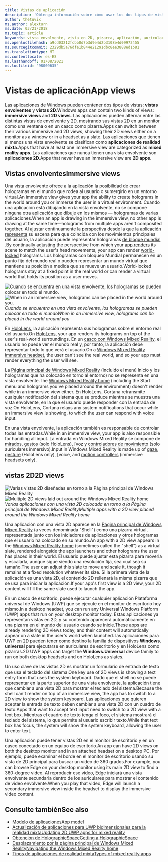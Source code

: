 ```yaml
---
title: Vistas de aplicación
description: 'Obtenga información sobre cómo usar los dos tipos de vistas en las aplicaciones de Windows Mixed Reality: vistas de envolvente y vistas 2D.'
author: thetuvix
ms.author: alexturn
ms.date: 03/21/2018
ms.topic: article
keywords: vista envolvente, vista en 2D, pizarra, aplicación, auriculares de realidad mixta, auriculares de realidad mixta de Windows, auriculares de realidad virtual, HoloLens, MRTK, kit de herramientas de realidad mixta
ms.openlocfilehash: a9cd03212fcbb0d7b3d9e4d2b3108e4d09972455
ms.sourcegitcommit: 2329db5a76dfe1b844e21291dbc8ee3888ed1b81
ms.translationtype: MT
ms.contentlocale: es-ES
ms.lasthandoff: 01/08/2021
ms.locfileid: "98009635"
---
```

# <a name="app-views"></a><span data-ttu-id="9cd15-104">Vistas de aplicación</span><span class="sxs-lookup"><span data-stu-id="9cd15-104">App views</span></span>

<span data-ttu-id="9cd15-105">Las aplicaciones de Windows pueden contener dos tipos de vistas: **vistas envolventes** y **vistas 2D**.</span><span class="sxs-lookup"><span data-stu-id="9cd15-105">Windows apps can contain two kinds of views: **immersive views** and **2D views**.</span></span> <span data-ttu-id="9cd15-106">Las aplicaciones pueden alternar entre las distintas vistas de envolvente y 2D, mostrando sus vistas 2D en un monitor como una ventana o en un casco como pizarra.</span><span class="sxs-lookup"><span data-stu-id="9cd15-106">Apps can switch between their various immersive and 2D views, showing their 2D views either on a monitor as a window or in a headset as a slate.</span></span> <span data-ttu-id="9cd15-107">Las aplicaciones que tienen al menos una vista envolvente se clasifican como **aplicaciones de realidad mixta**.</span><span class="sxs-lookup"><span data-stu-id="9cd15-107">Apps that have at least one immersive view are categorized as **mixed reality apps**.</span></span> <span data-ttu-id="9cd15-108">Las aplicaciones que nunca tienen una vista envolvente son **aplicaciones 2D**.</span><span class="sxs-lookup"><span data-stu-id="9cd15-108">Apps that never have an immersive view are **2D apps**.</span></span>

## <a name="immersive-views"></a><span data-ttu-id="9cd15-109">Vistas envolventes</span><span class="sxs-lookup"><span data-stu-id="9cd15-109">Immersive views</span></span>

<span data-ttu-id="9cd15-110">Una vista envolvente ofrece a la aplicación la posibilidad de crear hologramas en el mundo que rodea al usuario o sumergirlo en un entorno virtual.</span><span class="sxs-lookup"><span data-stu-id="9cd15-110">An immersive view gives your app the ability to create holograms in the world around you or immerse the user in a virtual environment.</span></span> <span data-ttu-id="9cd15-111">Cuando una aplicación está dibujando en la vista envolvente, no se compone ninguna otra aplicación que dibuje en los mismos &mdash; hologramas de varias aplicaciones.</span><span class="sxs-lookup"><span data-stu-id="9cd15-111">When an app is drawing in the immersive view, no other app is drawing at the same time&mdash;holograms from multiple apps aren't composited together.</span></span> <span data-ttu-id="9cd15-112">Al ajustar continuamente la perspectiva desde la que la [aplicación representa](../develop/platform-capabilities-and-apis/rendering.md) su escena para que coincida con los movimientos principales del usuario, la aplicación puede representar hologramas [de bloque mundial](coordinate-systems.md) .</span><span class="sxs-lookup"><span data-stu-id="9cd15-112">By continually adjusting the perspective from which your [app renders](../develop/platform-capabilities-and-apis/rendering.md) its scene to match the user's head movements, your app can render [world-locked](coordinate-systems.md) holograms.</span></span> <span data-ttu-id="9cd15-113">Los hologramas con bloqueo Mundial permanecen en un punto fijo del mundo real o pueden representar un mundo virtual que mantiene su posición a medida que se mueve un usuario.</span><span class="sxs-lookup"><span data-stu-id="9cd15-113">World-locked holograms stay at a fixed point in the real world or can render a virtual world that holds its position as a user moves.</span></span>

<span data-ttu-id="9cd15-114">![Cuando se encuentra en una vista envolvente, los hologramas se pueden colocar en todo el mundo.](images/designoverview-940px.jpg)</span><span class="sxs-lookup"><span data-stu-id="9cd15-114">![When in an immersive view, holograms can be placed in the world around you.](images/designoverview-940px.jpg)</span></span><br>
<span data-ttu-id="9cd15-115">*Cuando se encuentra en una vista envolvente, los hologramas se pueden colocar en todo el mundo*</span><span class="sxs-lookup"><span data-stu-id="9cd15-115">*When in an immersive view, holograms can be placed in the world around you*</span></span>

<span data-ttu-id="9cd15-116">En [HoloLens](https://docs.microsoft.com/hololens/hololens1-hardware), la aplicación representa sus hologramas sobre el entorno real del usuario.</span><span class="sxs-lookup"><span data-stu-id="9cd15-116">On [HoloLens](https://docs.microsoft.com/hololens/hololens1-hardware), your app renders its holograms on top of the user's real-world surroundings.</span></span> <span data-ttu-id="9cd15-117">En un [casco con Windows Mixed Reality](../discover/immersive-headset-hardware-details.md), el usuario no puede ver el mundo real y, por tanto, la aplicación debe representar todo lo que verá el usuario.</span><span class="sxs-lookup"><span data-stu-id="9cd15-117">On a [Windows Mixed Reality immersive headset](../discover/immersive-headset-hardware-details.md), the user can't see the real world, and so your app must render everything the user will see.</span></span>

<span data-ttu-id="9cd15-118">La [Página principal de Windows Mixed Reality](../discover/navigating-the-windows-mixed-reality-home.md) (incluido el menú Inicio y los hologramas que ha colocado en torno al entorno) no se representa en una vista envolvente.</span><span class="sxs-lookup"><span data-stu-id="9cd15-118">The [Windows Mixed Reality home](../discover/navigating-the-windows-mixed-reality-home.md) (including the Start menu and holograms you've placed around the environment) doesn't render while in an immersive view either.</span></span> <span data-ttu-id="9cd15-119">En HoloLens, Cortana retransmite cualquier notificación del sistema que se produce mientras se muestra una vista envolvente, en la que el usuario puede responder con la entrada de voz.</span><span class="sxs-lookup"><span data-stu-id="9cd15-119">On HoloLens, Cortana relays any system notifications that occur while an immersive view is showing, to which the user can respond with voice input.</span></span>

<span data-ttu-id="9cd15-120">En una vista envolvente, la aplicación también es responsable de controlar todas las entradas.</span><span class="sxs-lookup"><span data-stu-id="9cd15-120">While in an immersive view, your app is also responsible for handling all input.</span></span> <span data-ttu-id="9cd15-121">La entrada en Windows Mixed Reality se compone de [mirados](gaze-and-commit.md), [gestos](gaze-and-commit.md#composite-gestures) (solo HoloLens), [voz y [controladores de movimiento](motion-controllers.md) (solo auriculares inmersivo).</span><span class="sxs-lookup"><span data-stu-id="9cd15-121">Input in Windows Mixed Reality is made up of [gaze](gaze-and-commit.md), [gesture](gaze-and-commit.md#composite-gestures) (HoloLens only), [voice, and [motion controllers](motion-controllers.md) (immersive headsets only).</span></span>

## <a name="2d-views"></a><span data-ttu-id="9cd15-122">vistas 2D</span><span class="sxs-lookup"><span data-stu-id="9cd15-122">2D views</span></span>

<span data-ttu-id="9cd15-123">![Varias vistas 2D diseñadas en torno a la Página principal de Windows Mixed Reality](images/teleportation-940px.png)</span><span class="sxs-lookup"><span data-stu-id="9cd15-123">![Multiple 2D views laid out around the Windows Mixed Reality home](images/teleportation-940px.png)</span></span><br>
<span data-ttu-id="9cd15-124">*Varias aplicaciones con una vista 2D colocada en torno a la Página principal de Windows Mixed Reality*</span><span class="sxs-lookup"><span data-stu-id="9cd15-124">*Multiple apps with a 2D view placed around the Windows Mixed Reality home*</span></span>

<span data-ttu-id="9cd15-125">Una aplicación con una vista 2D aparece en la [Página principal de Windows Mixed Reality](../discover/navigating-the-windows-mixed-reality-home.md) (a veces denominada "Shell") como una pizarra virtual, representada junto con los iniciadores de aplicaciones y otros hologramas que el usuario ha colocado en su mundo.</span><span class="sxs-lookup"><span data-stu-id="9cd15-125">An app with a 2D view appears in the [Windows Mixed Reality home](../discover/navigating-the-windows-mixed-reality-home.md) (sometimes called the "shell") as a virtual slate, rendered alongside the app launchers and other holograms the user has placed in their world.</span></span> <span data-ttu-id="9cd15-126">El usuario puede ajustar esta pizarra para moverla y escalarla, aunque sigue siendo una resolución fija, sea cual sea su tamaño.</span><span class="sxs-lookup"><span data-stu-id="9cd15-126">The user can adjust this slate to move and scale it, though it remains at a fixed resolution whatever its size.</span></span> <span data-ttu-id="9cd15-127">Si la primera vista de la aplicación es una vista 2D, el contenido 2D rellenará la misma pizarra que se usa para iniciar la aplicación.</span><span class="sxs-lookup"><span data-stu-id="9cd15-127">If your app's first view is a 2D view, your 2D content will fill the same slate used to launch the app.</span></span>

<span data-ttu-id="9cd15-128">En un casco de escritorio, puede ejecutar cualquier aplicación Plataforma universal de Windows (UWP) que se ejecute en el monitor de escritorio hoy mismo.</span><span class="sxs-lookup"><span data-stu-id="9cd15-128">In a desktop headset, you can run any Universal Windows Platform (UWP) apps that run on your desktop monitor today.</span></span> <span data-ttu-id="9cd15-129">Estas aplicaciones ya representan vistas en 2D, y su contenido aparecerá automáticamente en una pizarra en el mundo del usuario cuando se inicie.</span><span class="sxs-lookup"><span data-stu-id="9cd15-129">These apps are already rendering 2D views today, and their content will automatically appear on a slate in the user's world when launched.</span></span> <span data-ttu-id="9cd15-130">las aplicaciones para UWP en 2D pueden tener como destino la familia de dispositivos **Windows. universal** para ejecutarse en auriculares de escritorio y en HoloLens como pizarras.</span><span class="sxs-lookup"><span data-stu-id="9cd15-130">2D UWP apps can target the **Windows.Universal** device family to run on both desktop headsets and on HoloLens as slates.</span></span>

<span data-ttu-id="9cd15-131">Un uso clave de las vistas 2D es mostrar un formulario de entrada de texto que usa el teclado del sistema.</span><span class="sxs-lookup"><span data-stu-id="9cd15-131">One key use of 2D views is showing a text entry form that uses the system keyboard.</span></span> <span data-ttu-id="9cd15-132">Dado que el shell no se puede representar en la parte superior de una vista envolvente, la aplicación tiene que cambiar a una vista 2D para mostrar el teclado del sistema.</span><span class="sxs-lookup"><span data-stu-id="9cd15-132">Because the shell can't render on top of an immersive view, the app has to switch to a 2D view to show the system keyboard.</span></span> <span data-ttu-id="9cd15-133">Las aplicaciones que quieren aceptar la entrada de texto deben cambiar a una vista 2D con un cuadro de texto.</span><span class="sxs-lookup"><span data-stu-id="9cd15-133">Apps that want to accept text input need to switch to a 2D view with a text box.</span></span> <span data-ttu-id="9cd15-134">Mientras el cuadro de texto tenga el foco, el sistema mostrará el teclado del sistema, lo que permite al usuario escribir texto.</span><span class="sxs-lookup"><span data-stu-id="9cd15-134">While that text box has focus, the system will show the system keyboard, allowing the user to enter text.</span></span>

<span data-ttu-id="9cd15-135">Una aplicación puede tener vistas 2D en el monitor de escritorio y en un casco conectado en un equipo de escritorio.</span><span class="sxs-lookup"><span data-stu-id="9cd15-135">An app can have 2D views on both the desktop monitor and in an attached headset on a desktop PC.</span></span> <span data-ttu-id="9cd15-136">Por ejemplo, puede examinar el borde en el monitor de escritorio usando su vista de 2D principal para buscar un vídeo de 360 grados.</span><span class="sxs-lookup"><span data-stu-id="9cd15-136">For example, you can browse Edge on your desktop monitor using its main 2D view to find a 360-degree video.</span></span> <span data-ttu-id="9cd15-137">Al reproducir ese vídeo, Edge iniciará una vista envolvente secundaria dentro de los auriculares para mostrar el contenido de vídeo envolvente.</span><span class="sxs-lookup"><span data-stu-id="9cd15-137">When you play that video, Edge will launch a secondary immersive view inside the headset to display the immersive video content.</span></span>

## <a name="see-also"></a><span data-ttu-id="9cd15-138">Consulte también</span><span class="sxs-lookup"><span data-stu-id="9cd15-138">See also</span></span>

* [<span data-ttu-id="9cd15-139">Modelo de aplicaciones</span><span class="sxs-lookup"><span data-stu-id="9cd15-139">App model</span></span>](app-model.md)
* [<span data-ttu-id="9cd15-140">Actualización de aplicaciones para UWP bidimensionales para la realidad mixta</span><span class="sxs-lookup"><span data-stu-id="9cd15-140">Updating 2D UWP apps for mixed reality</span></span>](../develop/porting-apps/building-2d-apps.md)
* [<span data-ttu-id="9cd15-141">Obtención de HolographicSpace</span><span class="sxs-lookup"><span data-stu-id="9cd15-141">Getting a HolographicSpace</span></span>](../develop/native/getting-a-holographicspace.md)
* [<span data-ttu-id="9cd15-142">Desplazamiento por la página principal de Windows Mixed Reality</span><span class="sxs-lookup"><span data-stu-id="9cd15-142">Navigating the Windows Mixed Reality home</span></span>](../discover/navigating-the-windows-mixed-reality-home.md)
* [<span data-ttu-id="9cd15-143">Tipos de aplicaciones de realidad mixta</span><span class="sxs-lookup"><span data-stu-id="9cd15-143">Types of mixed reality apps</span></span>](types-of-mixed-reality-apps.md)
